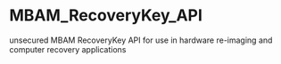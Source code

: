# MBAM_RecoveryKey_API
unsecured MBAM RecoveryKey API for use in hardware re-imaging and computer recovery applications
